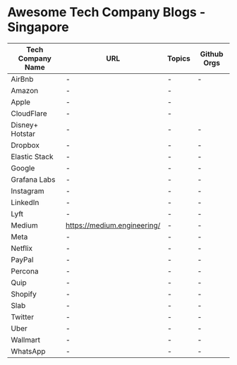 # Awesome Tech Company Blogs - Singapore

| Tech Company Name | URL | Topics | Github Orgs |
|-------------------|-----|--------|-------------|
| AirBnb | - | - | - |
| Amazon | - | - |
| Apple | - | - |
| CloudFlare | - | - |
| Disney+ Hotstar | - | - | - |
| Dropbox | - | - | - |
| Elastic Stack | - | - | - |
| Google | - | - | - |
| Grafana Labs | - | - | - |
| Instagram | - | - | - |
| LinkedIn | - | - | - |
| Lyft | - | - | - |
| Medium | https://medium.engineering/ | - | - |
| Meta | - | - | - |
| Netflix | - | - | - |
| PayPal | - | - | - |
| Percona | - | - | - |
| Quip | - | - | - |
| Shopify | - | - | - |
| Slab | - | - | - |
| Twitter | - | - | - |
| Uber | - | - | - |
| Wallmart | - | - | - |
| WhatsApp | - | - | - |